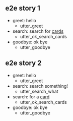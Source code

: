 ## e2e story 1
* greet: hello
  - utter_greet
* search: search for [cards](product:card)
  - utter_ok_search_cards
* goodbye: ok bye
  - utter_goodbye

## e2e story 2
* greet: hello
  - utter_greet
* search: search something!
  - utter_search_what
* search: for a [card](product)
  - utter_ok_search_cards
* goodbye: ok bye
  - utter_goodbye
